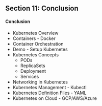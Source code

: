 ## Section 11: Conclusion

#### Conclusion
- Kubernetes Overview
- Containers - Docker
- Container Orchestration
- Demo - Setup Kubernetes
- Kubernetes Concepts
  - PODs
  - ReplicaSets
  - Deployment
  - Services
- Networking in Kubernetes
- Kubernetes Management - Kubectl
- Kubernetes Definition Files - YAML
- Kubernetes on Cloud - GCP/AWS/Azure
